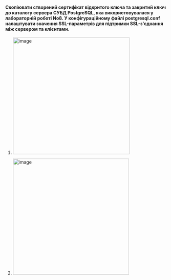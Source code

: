 #### Скопіювати створений сертифікат відкритого ключа та закритий ключ до каталогу сервера СУБД PostgreSQL, яка використовувалася у лабораторній роботі No8. У конфігураційному файлі postgresql.conf налаштувати значення SSL-параметрів для підтримки SSL-з'єднання між сервером та клієнтами.
1. <p> <img width="364" alt="image" src="https://user-images.githubusercontent.com/52915030/207886048-c0699117-5242-43b8-b2c3-2ef34487dd5e.png"></p>
2. <p><img width="362" alt="image" src="https://user-images.githubusercontent.com/52915030/208095838-d78e36a4-529a-4f0b-adce-c97f342a1362.png"></p>
